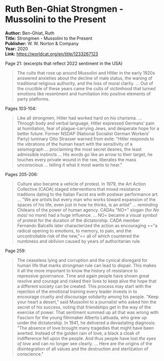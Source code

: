# Ruth Ben-Ghiat Strongmen - Mussolini to the Present

**Author:**  Ben-Ghiat, Ruth  
**Title:**  Strongmen - Mussolini to the Present  
**Publisher:**  W. W. Norton & Company  
**Year:**  2020  
**Link:**  <https://worldcat.org/en/title/1233267123>  

Page 21: (excerpts that reflect 2022 sentiment in the USA)

> The cults that rose up around Mussolini and HItler in the early 1920s answered anxieties about the decline of male status, the waning of traditional religious authority, and the loss of moral clarity.
> ... Out of the crucilble of these years came the cults of victimhood that turned emotions like resentment and humiliation into positive elements of party platforms.

Pages 103-104:

> Like all strongmen, Hitler had worked hard on his charisma. ... Through body and verbal language, Hitler expressed Germans' pain at humiliation, fear of plague-carrying Jews, and desperate hope for a better future. Former NSDAP (National Socialist German Workers' Party) luminary Otto Strasser warned from exile: "Hitler responds to the vibrations of the human heart with the sensitivity of a seismograph ... proclaiming the most secret desires, the least admissible instincts ... His words go like an arrow to their target, he touches every private wound in the raw, liberates the mass unconscious ... telling it what it most wants to hear."

Pages 205-206:

> Culture also became a vehicle of protest. In 1979, the Art Action Collective (CADA) staged interventions that mixed resistance tradtions dating to the Italian Facist era with postwar performance art. ... "We are artists but every man who works toward expansion of the spaces of his life, even just in how he thinks, is an artist" ... reminding Chileans of the power of human agency. CADAs "NO+" slogan (for *No mas*/ no more) had a huge influence. ... NO+ became a visual symbol of protest for the duration of the dictatorship. CADA member Fernando Balcells later characterized the action as encouraging =="a radical opening to emotions, to memory, to pain, and the uncontrollable risk of the new,"== all of which countered the numbness and oblivion caused by years of authoritarian rule.

Page 259:

> The ceaseless lying and corruption and the cynical disregard for human life that marks strongman rule can lead to dispair. This makes it all the more important to know the history of resistance to repressive governance. Time and again people have shown great resolve and courage and risked their lives to keep alive the hope that a different society can be created. This process may start with the rejection of the emotional training every leader invests in to encourage cruelty and discourage solidarity among his people. "Keep your heart a desert," said Mussolini to a journalist who asked him the secret of his success, noting that friendships get in the way of the exercise of power. That sentiment summed up all that was wrong with Fascism for the young filmmaker Alberto Lattuada, who grew up under the dictatorship. In 1941, he delivered a devastating diagnosis: "The absence of love brought many tragedies that might have been averted. Instead of the golden rain of love, a black a cloak of indifference fell upon the people. And thus people have lost *the eyes of love* and can no longer see clearly. ... Here are the origins of the disintegration of all values and the destruction and sterilzation of conscience."

